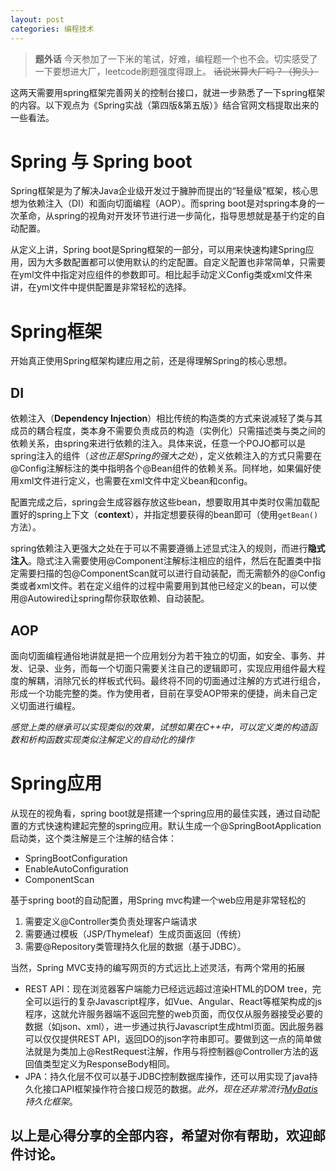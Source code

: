 ```yaml
---
layout: post
categories: 编程技术
---
```


> **题外话** 今天参加了一下米的笔试，好难，编程题一个也不会。切实感受了一下要想进大厂，leetcode刷题强度得跟上。
~~话说米算大厂吗？（狗头）~~

这两天需要用spring框架完善网关的控制台接口，就进一步熟悉了一下spring框架的内容。以下观点为《Spring实战（第四版&第五版）》结合官网文档提取出来的一些看法。
# Spring 与 Spring boot
Spring框架是为了解决Java企业级开发过于臃肿而提出的“轻量级”框架，核心思想为依赖注入（DI）和面向切面编程（AOP）。而spring boot是对spring本身的一次革命，从spring的视角对开发环节进行进一步简化，指导思想就是基于约定的自动配置。

从定义上讲，Spring boot是Spring框架的一部分，可以用来快速构建Spring应用，因为大多数配置都可以使用默认的约定配置。自定义配置也非常简单，只需要在yml文件中指定对应组件的参数即可。相比起手动定义Config类或xml文件来讲，在yml文件中提供配置是非常轻松的选择。
# Spring框架
开始真正使用Spring框架构建应用之前，还是得理解Spring的核心思想。
## DI
依赖注入（**Dependency Injection**）相比传统的构造类的方式来说减轻了类与其成员的耦合程度，类本身不需要负责成员的构造（实例化）只需描述类与类之间的依赖关系，由spring来进行依赖的注入。具体来说，任意一个POJO都可以是spring注入的组件（*这也正是Spring的强大之处*），定义依赖注入的方式只需要在@Config注解标注的类中指明各个@Bean组件的依赖关系。同样地，如果偏好使用xml文件进行定义，也需要在xml文件中定义bean和config。

配置完成之后，spring会生成容器存放这些bean，想要取用其中类时仅需加载配置好的spring上下文（**context**），并指定想要获得的bean即可（使用`getBean()`方法）。

spring依赖注入更强大之处在于可以不需要遵循上述显式注入的规则，而进行**隐式注入**。隐式注入需要使用@Component注解标注相应的组件，然后在配置类中指定需要扫描的包@ComponentScan就可以进行自动装配，而无需额外的@Config类或者xml文件。若在定义组件的过程中需要用到其他已经定义的bean，可以使用@Autowired让spring帮你获取依赖、自动装配。

## AOP
面向切面编程通俗地讲就是把一个应用划分为若干独立的切面，如安全、事务、并发、记录、业务，而每一个切面只需要关注自己的逻辑即可，实现应用组件最大程度的解耦，消除冗长的样板式代码。最终将不同的切面通过注解的方式进行组合，形成一个功能完整的类。作为使用者，目前在享受AOP带来的便捷，尚未自己定义切面进行编程。

*感觉上类的继承可以实现类似的效果，试想如果在C++中，可以定义类的构造函数和析构函数实现类似注解定义的自动化的操作*

# Spring应用
从现在的视角看，spring boot就是搭建一个spring应用的最佳实践，通过自动配置的方式快速构建起完整的spring应用。默认生成一个@SpringBootApplication启动类，这个类注解是三个注解的结合体：
- SpringBootConfiguration
- EnableAutoConfiguration
- ComponentScan

基于spring boot的自动配置，用Spring mvc构建一个web应用是非常轻松的
1. 需要定义@Controller类负责处理客户端请求
2. 需要通过模板（JSP/Thymeleaf）生成页面返回（传统）
3. 需要@Repository类管理持久化层的数据（基于JDBC）。

当然，Spring MVC支持的编写网页的方式远比上述灵活，有两个常用的拓展
- REST API：现在浏览器客户端能力已经远远超过渲染HTML的DOM tree，完全可以运行的复杂Javascript程序，如Vue、Angular、React等框架构成的js程序，这就允许服务器端不返回完整的web页面，而仅仅从服务器接受必要的数据（如json、xml），进一步通过执行Javascript生成html页面。因此服务器可以仅仅提供REST API，返回DO的json字符串即可。要做到这一点的简单做法就是为类加上@RestRequest注解，作用与将控制器@Controller方法的返回值类型定义为ResponseBody相同。
- JPA：持久化层不仅可以基于JDBC控制数据库操作，还可以用实现了java持久化接口API框架操作符合接口规范的数据。*此外，现在还非常流行[MyBatis](https://mybatis.org/mybatis-3/zh/index.html)持久化框架*。

以上是心得分享的全部内容，希望对你有帮助，欢迎邮件讨论。
---
